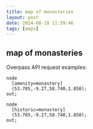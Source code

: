 ```yaml
---
title: map of monasteries
layout: post
date: 2014-08-18 11:59:46
tags: [maps]
---
```


## map of monasteries

Overpass API request examples:

~~~
node
  [amenity=monastery]
  (53.785,-9.27,58.740,1.850);
out;
~~~

~~~
node
  [historic=monastery]
  (53.785,-9.27,58.740,1.850);
out;
~~~

